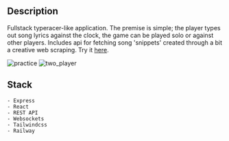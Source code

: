 ## Description
Fullstack typeracer-like application. The premise is simple; the player types out song lyrics against the clock, the game can be played solo or against other players. Includes api for fetching song 'snippets' created through a bit a creative web scraping.
Try it [here](https://rocket-racer-production-9242.up.railway.app/).
 
<img src="https://i.imgur.com/kwD0hNw.gif" alt="practice">   
<img src="https://i.imgur.com/WcHJk0i.gif" alt="two_player">

## Stack
```
- Express
- React
- REST API
- Websockets
- Tailwindcss
- Railway
```
